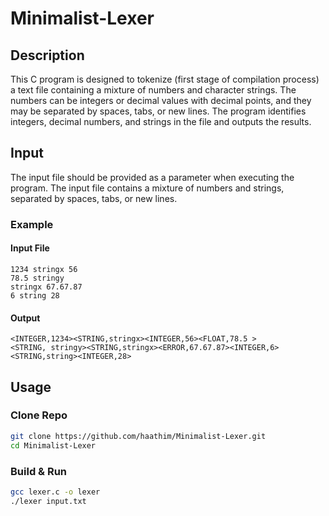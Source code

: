# Minimalist-Lexer

## Description
This C program is designed to tokenize (first stage of compilation process) a text file containing a mixture of numbers and character strings. The numbers can be integers or decimal values with decimal points, and they may be separated by spaces, tabs, or new lines. The program identifies integers, decimal numbers, and strings in the file and outputs the results.

## Input
The input file should be provided as a parameter when executing the program. The input file contains a mixture of numbers and strings, separated by spaces, tabs, or new lines.

### Example 

#### Input File
```plaintext
1234 stringx 56
78.5 stringy
stringx 67.67.87
6 string 28
```

#### Output
```plaintext
<INTEGER,1234><STRING,stringx><INTEGER,56><FLOAT,78.5 >
<STRING, stringy><STRING,stringx><ERROR,67.67.87><INTEGER,6>
<STRING,string><INTEGER,28>
```

## Usage

### Clone Repo
```bash
git clone https://github.com/haathim/Minimalist-Lexer.git
cd Minimalist-Lexer
```

### Build & Run
```bash
gcc lexer.c -o lexer
./lexer input.txt
```
